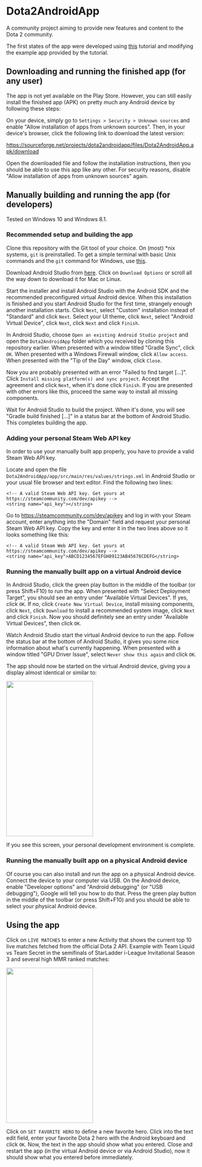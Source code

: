 # Dota2AndroidApp

A community project aiming to provide new features and content to the Dota 2 community.

The first states of the app were developed using [this](https://www.raywenderlich.com/132381/kotlin-for-android-an-introduction) tutorial and modifying the example app provided by the tutorial.

## Downloading and running the finished app (for any user)

The app is not yet available on the Play Store. However, you can still easily install the finished app (APK) on pretty much any Android device by following these steps:

On your device, simply go to `Settings > Security > Unknown sources` and enable "Allow installation of apps from unknown sources". Then, in your device's browser, click the following link to download the latest version:

https://sourceforge.net/projects/dota2androidapp/files/Dota2AndroidApp.apk/download

Open the downloaded file and follow the installation instructions, then you should be able to use this app like any other. For security reasons, disable "Allow installation of apps from unknown sources" again.

## Manually building and running the app (for developers)

Tested on Windows 10 and Windows 8.1.

### Recommended setup and building the app

Clone this repository with the Git tool of your choice. On (most) \*nix systems, `git` is preinstalled. To get a simple terminal with basic Unix commands and the `git` command for Windows, use [this](https://git-for-windows.github.io/).

Download Android Studio from [here](https://developer.android.com/studio/index.html). Click on `Download Options` or scroll all the way down to download it for Mac or Linux.

Start the installer and install Android Studio with the Android SDK and the recommended preconfigured virtual Android device. When this installation is finished and you start Android Studio for the first time, strangely enough another installation starts. Click `Next`, select "Custom" installation instead of "Standard" and click `Next`. Select your UI theme, click `Next`, select "Android Virtual Device", click `Next`, click `Next` and click `Finish`.

In Android Studio, choose `Open an existing Android Studio project` and open the `Dota2AndroidApp` folder which you received by cloning this repository earlier. When presented with a window titled "Gradle Sync", click `OK`. When presented with a Windows Firewall window, click `Allow access`. When presented with the "Tip of the Day" window, click `Close`.

Now you are probably presented with an error "Failed to find target [...]". Click `Install missing platform(s) and sync project`. Accept the agreement and click `Next`, when it's done click `Finish`. If you are presented with other errors like this, proceed the same way to install all missing components.

Wait for Android Studio to build the project. When it's done, you will see "Gradle build finished [...]" in a status bar at the bottom of Android Studio. This completes building the app.

### Adding your personal Steam Web API key

In order to use your manually built app properly, you have to provide a valid Steam Web API key.

Locate and open the file `Dota2AndroidApp/app/src/main/res/values/strings.xml` in Android Studio or your usual file browser and text editor. Find the following two lines:

```
<!-- A valid Steam Web API key. Get yours at https://steamcommunity.com/dev/apikey -->
<string name="api_key"></string>
```

Go to https://steamcommunity.com/dev/apikey and log in with your Steam account, enter anything into the "Domain" field and request your personal Steam Web API key. Copy the key and enter it in the two lines above so it looks something like this:

```
<!-- A valid Steam Web API key. Get yours at https://steamcommunity.com/dev/apikey -->
<string name="api_key">ABCD1234567EFGH89123AB45678CDEFG</string>
```

### Running the manually built app on a virtual Android device

In Android Studio, click the green play button in the middle of the toolbar (or press Shift+F10) to run the app. When presented with "Select Deployment Target", you should see an entry under "Available Virtual Devices". If yes, click `OK`. If no, click `Create New Virtual Device`, install missing components, click `Next`, click `Download` to install a recommended system image, click `Next` and click `Finish`. Now you should definitely see an entry under "Available Virtual Devices", then click `OK`.

Watch Android Studio start the virtual Android device to run the app. Follow the status bar at the bottom of Android Studio, it gives you some nice information about what's currently happening. When presented with a window titled "GPU Driver Issue", select `Never show this again` and click `OK`.

The app should now be started on the virtual Android device, giving you a display almost identical or similar to:

<img src="screenshots/app_startup.png" width="230" height="410"/>

If you see this screen, your personal development environment is complete.

### Running the manually built app on a physical Android device

Of course you can also install and run the app on a physical Android device. Connect the device to your computer via USB. On the Android device, enable "Developer options" and "Android debugging" (or "USB debugging"), Google will tell you how to do that. Press the green play button in the middle of the toolbar (or press Shift+F10) and you should be able to select your physical Android device.

## Using the app

Click on `LIVE MATCHES` to enter a new Activity that shows the current top 10 live matches fetched from the official Dota 2 API. Example with Team Liquid vs Team Secret in the semifinals of StarLadder i-League Invitational Season 3 and several high MMR ranked matches:

<img src="screenshots/activity_live_matches.png" width="230" height="410"/>

Click on `SET FAVORITE HERO` to define a new favorite hero. Click into the text edit field, enter your favorite Dota 2 hero with the Android keyboard and click `OK`. Now, the text in the app should show what you entered. Close and restart the app (in the virtual Android device or via Android Studio), now it should show what you entered before immediately.
